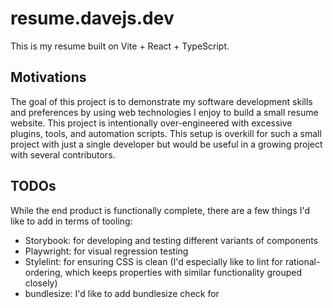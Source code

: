 # resume.davejs.dev

This is my resume built on Vite + React + TypeScript.

## Motivations

The goal of this project is to demonstrate my software development skills and preferences by using web technologies I enjoy to build a small resume website. This project is intentionally over-engineered with excessive plugins, tools, and automation scripts. This setup is overkill for such a small project with just a single developer but would be useful in a growing project with several contributors.

## TODOs

While the end product is functionally complete, there are a few things I'd like to add in terms of tooling:

- Storybook: for developing and testing different variants of components
- Playwright: for visual regression testing
- Stylelint: for ensuring CSS is clean (I'd especially like to lint for rational-ordering, which keeps properties with similar functionality grouped closely)
- bundlesize: I'd like to add bundlesize check for

